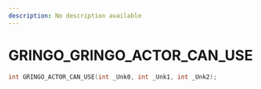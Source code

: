 ```yaml
---
description: No description available 
---
```


# GRINGO\_GRINGO_ACTOR_CAN_USE

```cpp
int GRINGO_ACTOR_CAN_USE(int _Unk0, int _Unk1, int _Unk2);
```